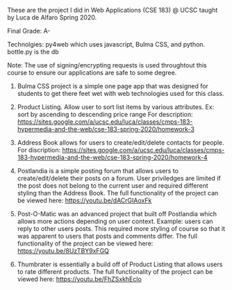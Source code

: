 These are the project I did in Web Applications (CSE 183) @ UCSC taught by Luca de Alfaro Spring 2020. 

Final Grade: A-

Technolgies: py4web which uses javascript, Bulma CSS, and python.
bottle.py is the db

Note: The use of signing/encrypting requests is used throughtout this course to ensure our applications are safe to some degree. 

1) Bulma CSS project is a simple one page app that was designed for students
to get there feet wet with web technologies used for this class. 

2) Product Listing. Allow user to sort list items by various attributes. Ex: sort by ascending to descending price range 
For description: https://sites.google.com/a/ucsc.edu/luca/classes/cmps-183-hypermedia-and-the-web/cse-183-spring-2020/homework-3

3) Address Book allows for users to create/edit/delete contacts for people.
For discription: https://sites.google.com/a/ucsc.edu/luca/classes/cmps-183-hypermedia-and-the-web/cse-183-spring-2020/homework-4

4) Postlandia is a simple posting forum that allows users to create/edit/delete their posts on a forum. User priviledges are limited
if the post does not belong to the current user and required different styling than the Address Book. 
The full functionality of the project can be viewed here: https://youtu.be/dACrGIAoxFk

5) Post-O-Matic was an advanced project that built off Postlandia which allows more actions depending on user context. Example: users
can reply to other users posts. This required more styling of course so that it was apparent to users that posts and comments differ. 
The full functionality of the project can be viewed here: https://youtu.be/8UzTBY9xFGQ

6) Thumbrater is essentially a build off of Product Listing that allows users to rate different products.
The full functionality of the project can be viewed here: https://youtu.be/FhZSxkhEclo


